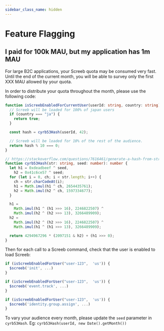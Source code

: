 ```yaml
---
sidebar_class_name: hidden
---
```


# Feature Flagging

## I paid for 100k MAU, but my application has 1m MAU

For large B2C applications, your Screeb quota may be consumed very fast. Until the end of the current month, you will be able to survey only the first XXX MAU allowed by your quota.

In order to distribute your quota throughout the month, please use the following code:

```ts
function isScreebEnabledForCurrentUser(userId: string, country: string): boolean {
  // Screeb will be loaded for 100% of japan users
  if (country === "ja") {
    return true;
  }

  const hash = cyrb53Hash(userId, 42);

  // Screeb will be loaded for 10% of the rest of the audience.
  return hash % 10 === 0;
}

// https://stackoverflow.com/questions/7616461/generate-a-hash-from-string-in-javascript
function cyrb53Hash(str: string, seed: number): number {
  let h1 = 0xdeadbeef ^ seed,
    h2 = 0x41c6ce57 ^ seed;
  for (let i = 0, ch; i < str.length; i++) {
    ch = str.charCodeAt(i);
    h1 = Math.imul(h1 ^ ch, 2654435761);
    h2 = Math.imul(h2 ^ ch, 1597334677);
  }

  h1 =
    Math.imul(h1 ^ (h1 >>> 16), 2246822507) ^
    Math.imul(h2 ^ (h2 >>> 13), 3266489909);
  h2 =
    Math.imul(h2 ^ (h2 >>> 16), 2246822507) ^
    Math.imul(h1 ^ (h1 >>> 13), 3266489909);

  return 4294967296 * (2097151 & h2) + (h1 >>> 0);
}
```

Then for each call to a Screeb command, check that the user is enabled to load Screeb:

```ts
if (isScreebEnabledForUser("user-123",  'us')) {
  $screeb('init', ...)
}
```

```ts
if (isScreebEnabledForUser("user-123",  'us')) {
  $screeb('event.track', ...)
}
```

```ts
if (isScreebEnabledForUser("user-123",  'us')) {
  $screeb('identity.group.assign', ...)
}
```

To vary your audience every month, please update the `seed` parameter in `cyrb53Hash`. Eg: `cyrb53Hash(userId, new Date().getMonth())`